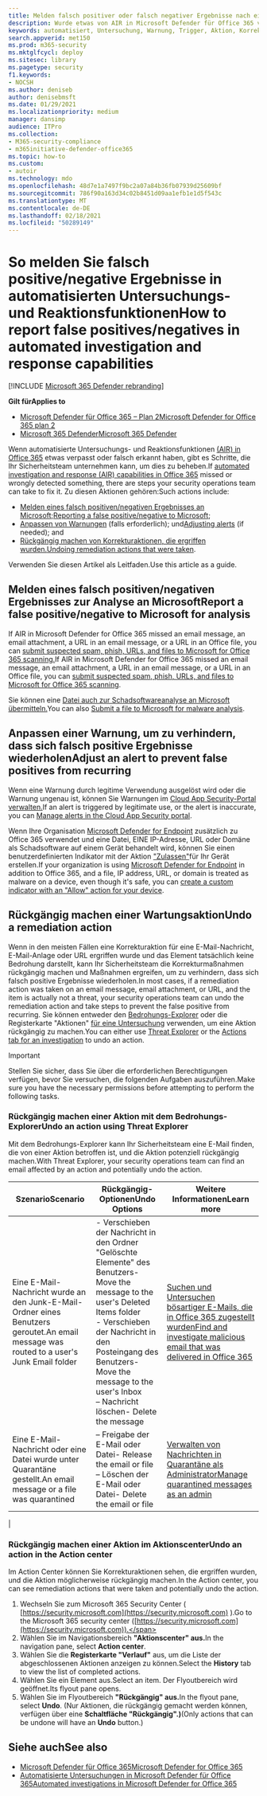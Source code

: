 ```yaml
---
title: Melden falsch positiver oder falsch negativer Ergebnisse nach einer automatisierten Untersuchung in Microsoft Defender für Office 365
description: Wurde etwas von AIR in Microsoft Defender für Office 365 verpasst oder falsch erkannt? Erfahren Sie, wie Sie falsch positive oder falsch negative Ergebnisse zur Analyse an Microsoft übermitteln.
keywords: automatisiert, Untersuchung, Warnung, Trigger, Aktion, Korrektur, falsch positiv, falsch negativ
search.appverid: met150
ms.prod: m365-security
ms.mktglfcycl: deploy
ms.sitesec: library
ms.pagetype: security
f1.keywords:
- NOCSH
ms.author: deniseb
author: denisebmsft
ms.date: 01/29/2021
ms.localizationpriority: medium
manager: dansimp
audience: ITPro
ms.collection:
- M365-security-compliance
- m365initiative-defender-office365
ms.topic: how-to
ms.custom:
- autoir
ms.technology: mdo
ms.openlocfilehash: 48d7e1a7497f9bc2a07a84b36fb07939d25609bf
ms.sourcegitcommit: 786f90a163d34c02b8451d09aa1efb1e1d5f543c
ms.translationtype: MT
ms.contentlocale: de-DE
ms.lasthandoff: 02/18/2021
ms.locfileid: "50289149"
---
```

# <a name="how-to-report-false-positivesnegatives-in-automated-investigation-and-response-capabilities"></a><span data-ttu-id="acbf7-105">So melden Sie falsch positive/negative Ergebnisse in automatisierten Untersuchungs- und Reaktionsfunktionen</span><span class="sxs-lookup"><span data-stu-id="acbf7-105">How to report false positives/negatives in automated investigation and response capabilities</span></span>

[!INCLUDE [Microsoft 365 Defender rebranding](../includes/microsoft-defender-for-office.md)]

<span data-ttu-id="acbf7-106">**Gilt für**</span><span class="sxs-lookup"><span data-stu-id="acbf7-106">**Applies to**</span></span>
- [<span data-ttu-id="acbf7-107">Microsoft Defender für Office 365 – Plan 2</span><span class="sxs-lookup"><span data-stu-id="acbf7-107">Microsoft Defender for Office 365 plan 2</span></span>](office-365-atp.md)
- [<span data-ttu-id="acbf7-108">Microsoft 365 Defender</span><span class="sxs-lookup"><span data-stu-id="acbf7-108">Microsoft 365 Defender</span></span>](../mtp/microsoft-threat-protection.md)

<span data-ttu-id="acbf7-109">Wenn automatisierte Untersuchungs- und Reaktionsfunktionen [(AIR) in Office 365](automated-investigation-response-office.md) etwas verpasst oder falsch erkannt haben, gibt es Schritte, die Ihr Sicherheitsteam unternehmen kann, um dies zu beheben.</span><span class="sxs-lookup"><span data-stu-id="acbf7-109">If [automated investigation and response (AIR) capabilities in Office 365](automated-investigation-response-office.md) missed or wrongly detected something, there are steps your security operations team can take to fix it.</span></span> <span data-ttu-id="acbf7-110">Zu diesen Aktionen gehören:</span><span class="sxs-lookup"><span data-stu-id="acbf7-110">Such actions include:</span></span>

- <span data-ttu-id="acbf7-111">[Melden eines falsch positiven/negativen Ergebnisses an Microsoft;](#report-a-false-positivenegative-to-microsoft-for-analysis)</span><span class="sxs-lookup"><span data-stu-id="acbf7-111">[Reporting a false positive/negative to Microsoft](#report-a-false-positivenegative-to-microsoft-for-analysis);</span></span>
- <span data-ttu-id="acbf7-112">[Anpassen von Warnungen](#adjust-an-alert-to-prevent-false-positives-from-recurring) (falls erforderlich); und</span><span class="sxs-lookup"><span data-stu-id="acbf7-112">[Adjusting alerts](#adjust-an-alert-to-prevent-false-positives-from-recurring) (if needed); and</span></span>
- <span data-ttu-id="acbf7-113">[Rückgängig machen von Korrekturaktionen, die ergriffen wurden.](#undo-a-remediation-action)</span><span class="sxs-lookup"><span data-stu-id="acbf7-113">[Undoing remediation actions that were taken](#undo-a-remediation-action).</span></span>

<span data-ttu-id="acbf7-114">Verwenden Sie diesen Artikel als Leitfaden.</span><span class="sxs-lookup"><span data-stu-id="acbf7-114">Use this article as a guide.</span></span>

## <a name="report-a-false-positivenegative-to-microsoft-for-analysis"></a><span data-ttu-id="acbf7-115">Melden eines falsch positiven/negativen Ergebnisses zur Analyse an Microsoft</span><span class="sxs-lookup"><span data-stu-id="acbf7-115">Report a false positive/negative to Microsoft for analysis</span></span>

<span data-ttu-id="acbf7-116">If AIR in Microsoft Defender for Office 365 missed an email message, an email attachment, a URL in an email message, or a URL in an Office file, you can [submit suspected spam, phish, URLs, and files to Microsoft for Office 365 scanning.](admin-submission.md)</span><span class="sxs-lookup"><span data-stu-id="acbf7-116">If AIR in Microsoft Defender for Office 365 missed an email message, an email attachment, a URL in an email message, or a URL in an Office file, you can [submit suspected spam, phish, URLs, and files to Microsoft for Office 365 scanning](admin-submission.md).</span></span>

<span data-ttu-id="acbf7-117">Sie können eine [Datei auch zur Schadsoftwareanalyse an Microsoft übermitteln.](https://www.microsoft.com/wdsi/filesubmission)</span><span class="sxs-lookup"><span data-stu-id="acbf7-117">You can also [Submit a file to Microsoft for malware analysis](https://www.microsoft.com/wdsi/filesubmission).</span></span>

## <a name="adjust-an-alert-to-prevent-false-positives-from-recurring"></a><span data-ttu-id="acbf7-118">Anpassen einer Warnung, um zu verhindern, dass sich falsch positive Ergebnisse wiederholen</span><span class="sxs-lookup"><span data-stu-id="acbf7-118">Adjust an alert to prevent false positives from recurring</span></span>

<span data-ttu-id="acbf7-119">Wenn eine Warnung durch legitime Verwendung ausgelöst wird oder die Warnung ungenau ist, können Sie Warnungen im [Cloud App Security-Portal verwalten.](https://docs.microsoft.com/cloud-app-security/managing-alerts)</span><span class="sxs-lookup"><span data-stu-id="acbf7-119">If an alert is triggered by legitimate use, or the alert is inaccurate, you can [Manage alerts in the Cloud App Security portal](https://docs.microsoft.com/cloud-app-security/managing-alerts).</span></span>

<span data-ttu-id="acbf7-120">Wenn Ihre Organisation [Microsoft Defender for Endpoint](https://docs.microsoft.com/windows/security/threat-protection) zusätzlich zu Office 365 verwendet und eine Datei, EINE IP-Adresse, URL oder Domäne als Schadsoftware auf einem Gerät behandelt wird, können Sie einen benutzerdefinierten Indikator mit der Aktion ["Zulassen"](https://docs.microsoft.com/windows/security/threat-protection/microsoft-defender-atp/manage-indicators)für Ihr Gerät erstellen.</span><span class="sxs-lookup"><span data-stu-id="acbf7-120">If your organization is using [Microsoft Defender for Endpoint](https://docs.microsoft.com/windows/security/threat-protection) in addition to Office 365, and a file, IP address, URL, or domain is treated as malware on a device, even though it's safe, you can [create a custom indicator with an "Allow" action for your device](https://docs.microsoft.com/windows/security/threat-protection/microsoft-defender-atp/manage-indicators).</span></span>

## <a name="undo-a-remediation-action"></a><span data-ttu-id="acbf7-121">Rückgängig machen einer Wartungsaktion</span><span class="sxs-lookup"><span data-stu-id="acbf7-121">Undo a remediation action</span></span>

<span data-ttu-id="acbf7-122">Wenn in den meisten Fällen eine Korrekturaktion für eine E-Mail-Nachricht, E-Mail-Anlage oder URL ergriffen wurde und das Element tatsächlich keine Bedrohung darstellt, kann Ihr Sicherheitsteam die Korrekturmaßnahmen rückgängig machen und Maßnahmen ergreifen, um zu verhindern, dass sich falsch positive Ergebnisse wiederholen.</span><span class="sxs-lookup"><span data-stu-id="acbf7-122">In most cases, if a remediation action was taken on an email message, email attachment, or URL, and the item is actually not a threat, your security operations team can undo the remediation action and take steps to prevent the false positive from recurring.</span></span> <span data-ttu-id="acbf7-123">Sie können entweder den [Bedrohungs-Explorer](#undo-an-action-using-threat-explorer) oder die Registerkarte "Aktionen" [für eine Untersuchung](#undo-an-action-in-the-action-center) verwenden, um eine Aktion rückgängig zu machen.</span><span class="sxs-lookup"><span data-stu-id="acbf7-123">You can either use [Threat Explorer](#undo-an-action-using-threat-explorer) or the [Actions tab for an investigation](#undo-an-action-in-the-action-center) to undo an action.</span></span>

> [!IMPORTANT]
> <span data-ttu-id="acbf7-124">Stellen Sie sicher, dass Sie über die erforderlichen Berechtigungen verfügen, bevor Sie versuchen, die folgenden Aufgaben auszuführen.</span><span class="sxs-lookup"><span data-stu-id="acbf7-124">Make sure you have the necessary permissions before attempting to perform the following tasks.</span></span>

### <a name="undo-an-action-using-threat-explorer"></a><span data-ttu-id="acbf7-125">Rückgängig machen einer Aktion mit dem Bedrohungs-Explorer</span><span class="sxs-lookup"><span data-stu-id="acbf7-125">Undo an action using Threat Explorer</span></span>

<span data-ttu-id="acbf7-126">Mit dem Bedrohungs-Explorer kann Ihr Sicherheitsteam eine E-Mail finden, die von einer Aktion betroffen ist, und die Aktion potenziell rückgängig machen.</span><span class="sxs-lookup"><span data-stu-id="acbf7-126">With Threat Explorer, your security operations team can find an email affected by an action and potentially undo the action.</span></span>

|<span data-ttu-id="acbf7-127">Szenario</span><span class="sxs-lookup"><span data-stu-id="acbf7-127">Scenario</span></span>|<span data-ttu-id="acbf7-128">Rückgängig-Optionen</span><span class="sxs-lookup"><span data-stu-id="acbf7-128">Undo Options</span></span>|<span data-ttu-id="acbf7-129">Weitere Informationen</span><span class="sxs-lookup"><span data-stu-id="acbf7-129">Learn more</span></span>|
|---|---|---|
|<span data-ttu-id="acbf7-130">Eine E-Mail-Nachricht wurde an den Junk-E-Mail-Ordner eines Benutzers geroutet.</span><span class="sxs-lookup"><span data-stu-id="acbf7-130">An email message was routed to a user's Junk Email folder</span></span>|<span data-ttu-id="acbf7-131">- Verschieben der Nachricht in den Ordner "Gelöschte Elemente" des Benutzers</span><span class="sxs-lookup"><span data-stu-id="acbf7-131">- Move the message to the user's Deleted Items folder</span></span><br/><span data-ttu-id="acbf7-132">- Verschieben der Nachricht in den Posteingang des Benutzers</span><span class="sxs-lookup"><span data-stu-id="acbf7-132">- Move the message to the user's Inbox</span></span><br/><span data-ttu-id="acbf7-133">– Nachricht löschen</span><span class="sxs-lookup"><span data-stu-id="acbf7-133">- Delete the message</span></span>|[<span data-ttu-id="acbf7-134">Suchen und Untersuchen bösartiger E-Mails, die in Office 365 zugestellt wurden</span><span class="sxs-lookup"><span data-stu-id="acbf7-134">Find and investigate malicious email that was delivered in Office 365</span></span>](investigate-malicious-email-that-was-delivered.md)|
|<span data-ttu-id="acbf7-135">Eine E-Mail-Nachricht oder eine Datei wurde unter Quarantäne gestellt.</span><span class="sxs-lookup"><span data-stu-id="acbf7-135">An email message or a file was quarantined</span></span>|<span data-ttu-id="acbf7-136">– Freigabe der E-Mail oder Datei</span><span class="sxs-lookup"><span data-stu-id="acbf7-136">- Release the email or file</span></span><br/><span data-ttu-id="acbf7-137">– Löschen der E-Mail oder Datei</span><span class="sxs-lookup"><span data-stu-id="acbf7-137">- Delete the email or file</span></span>|[<span data-ttu-id="acbf7-138">Verwalten von Nachrichten in Quarantäne als Administrator</span><span class="sxs-lookup"><span data-stu-id="acbf7-138">Manage quarantined messages as an admin</span></span>](manage-quarantined-messages-and-files.md)|
|

### <a name="undo-an-action-in-the-action-center"></a><span data-ttu-id="acbf7-139">Rückgängig machen einer Aktion im Aktionscenter</span><span class="sxs-lookup"><span data-stu-id="acbf7-139">Undo an action in the Action center</span></span>

<span data-ttu-id="acbf7-140">Im Action Center können Sie Korrekturaktionen sehen, die ergriffen wurden, und die Aktion möglicherweise rückgängig machen.</span><span class="sxs-lookup"><span data-stu-id="acbf7-140">In the Action center, you can see remediation actions that were taken and potentially undo the action.</span></span>

1. <span data-ttu-id="acbf7-141">Wechseln Sie zum Microsoft 365 Security Center ( [https://security.microsoft.com](https://security.microsoft.com) ).</span><span class="sxs-lookup"><span data-stu-id="acbf7-141">Go to the Microsoft 365 security center ([https://security.microsoft.com](https://security.microsoft.com)).</span></span>
2. <span data-ttu-id="acbf7-142">Wählen Sie im Navigationsbereich **"Aktionscenter" aus.**</span><span class="sxs-lookup"><span data-stu-id="acbf7-142">In the navigation pane, select **Action center**.</span></span> 
3. <span data-ttu-id="acbf7-143">Wählen Sie die **Registerkarte "Verlauf"** aus, um die Liste der abgeschlossenen Aktionen anzeigen zu können.</span><span class="sxs-lookup"><span data-stu-id="acbf7-143">Select the **History** tab to view the list of completed actions.</span></span>
4. <span data-ttu-id="acbf7-144">Wählen Sie ein Element aus.</span><span class="sxs-lookup"><span data-stu-id="acbf7-144">Select an item.</span></span> <span data-ttu-id="acbf7-145">Der Flyoutbereich wird geöffnet.</span><span class="sxs-lookup"><span data-stu-id="acbf7-145">Its flyout pane opens.</span></span> 
5. <span data-ttu-id="acbf7-146">Wählen Sie im Flyoutbereich **"Rückgängig" aus.**</span><span class="sxs-lookup"><span data-stu-id="acbf7-146">In the flyout pane, select **Undo**.</span></span> <span data-ttu-id="acbf7-147">(Nur Aktionen, die rückgängig gemacht werden können, verfügen über eine **Schaltfläche "Rückgängig".)**</span><span class="sxs-lookup"><span data-stu-id="acbf7-147">(Only actions that can be undone will have an **Undo** button.)</span></span>

## <a name="see-also"></a><span data-ttu-id="acbf7-148">Siehe auch</span><span class="sxs-lookup"><span data-stu-id="acbf7-148">See also</span></span>

- [<span data-ttu-id="acbf7-149">Microsoft Defender für Office 365</span><span class="sxs-lookup"><span data-stu-id="acbf7-149">Microsoft Defender for Office 365</span></span>](office-365-atp.md)
- [<span data-ttu-id="acbf7-150">Automatisierte Untersuchungen in Microsoft Defender für Office 365</span><span class="sxs-lookup"><span data-stu-id="acbf7-150">Automated investigations in Microsoft Defender for Office 365</span></span>](office-365-air.md)
